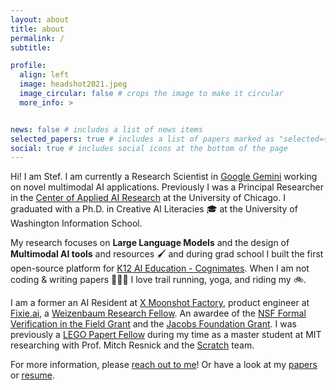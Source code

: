 ```yaml
---
layout: about
title: about
permalink: /
subtitle:

profile:
  align: left
  image: headshot2021.jpeg
  image_circular: false # crops the image to make it circular
  more_info: >


news: false # includes a list of news items
selected_papers: true # includes a list of papers marked as "selected={true}"
social: true # includes social icons at the bottom of the page
---
```


Hi! I am Stef. I am currently a Research Scientist in [Google Gemini](https://gemini.google.com/) working on novel multimodal AI applications. Previously I was a Principal Researcher in the [Center of Applied AI Research](https://www.chicagobooth.edu/research/center-for-applied-artificial-intelligence) at the University of Chicago. I graduated with a Ph.D. in Creative AI Literacies 🎓 at the University of Washington Information School.

My research focuses on __Large Language Models__ and the design of __Multimodal AI tools__ and resources 🖌️ and during grad school I built the first open-source platform for [K12 AI Education - Cognimates](cognimates.me). When I am not coding & writing papers 👩🏽‍💻 I love trail running, yoga, and riding my 🚲.

I am a former an AI Resident at [X Moonshot Factory](https://x.company/), product engineer at [Fixie.ai](fixie.ai), a [Weizenbaum Research Fellow](https://www.weizenbaum-institut.de/portrait/p/stefania-druga/). An awardee of the [NSF Formal Verification in the Field Grant](https://www.nsf.gov/awardsearch/showAward?AWD_ID=2122950&HistoricalAwards=false) and the [Jacobs Foundation Grant](https://ischool.uw.edu/news/2020/01/researchers-win-fellowship-study-new-frontier-tech-education). I was previously a [LEGO Papert Fellow](https://www.media.mit.edu/posts/meet-the-2017-lego-papert-fellows/) during my time as a master student at MIT researching with Prof. Mitch Resnick and the [Scratch](https://scratch.mit.edu/) team.

For more information, please [reach out to me](mailto:stefania@hackidemia.com)! Or have a look at my [papers](https://stefania11.github.io/publications/) or [resume](https://stefania11.github.io/resume/).
